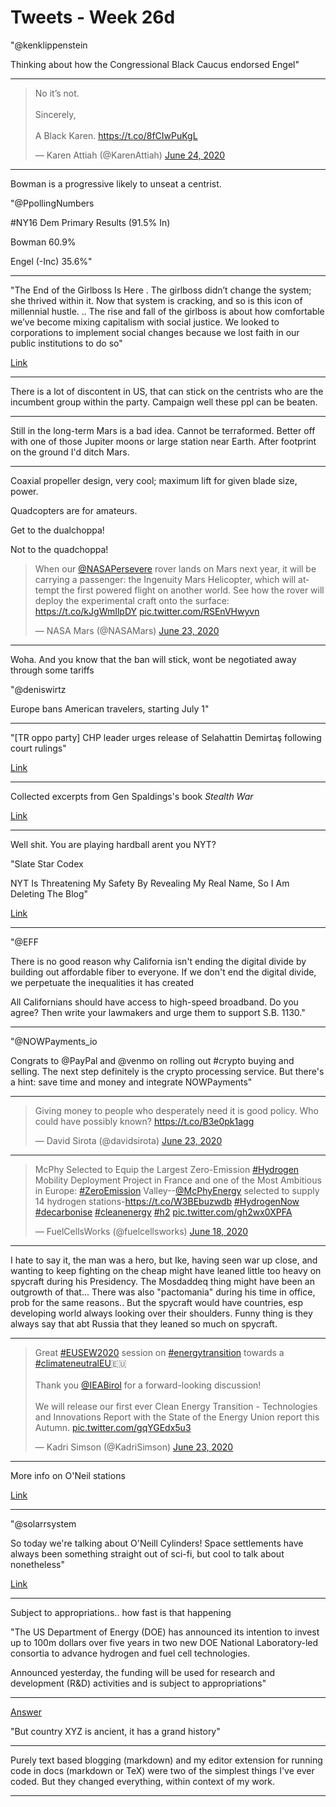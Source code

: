 # Tweets - Week 26d



"@kenklippenstein

Thinking about how the Congressional Black Caucus endorsed Engel"

---

<blockquote class="twitter-tweet"><p lang="en" dir="ltr">No it’s not. <br><br>Sincerely, <br><br>A Black Karen. <a href="https://t.co/8fCIwPuKgL">https://t.co/8fCIwPuKgL</a></p>&mdash; Karen Attiah (@KarenAttiah) <a href="https://twitter.com/KarenAttiah/status/1275641290013773824?ref_src=twsrc%5Etfw">June 24, 2020</a></blockquote> <script async src="https://platform.twitter.com/widgets.js" charset="utf-8"></script>

---

Bowman is a progressive likely to unseat a centrist. 

"@PpollingNumbers

\#NY16 Dem Primary Results (91.5% In)

Bowman 60.9%

Engel (-Inc) 35.6%"

---

"The End of the Girlboss Is Here . The girlboss didn’t change the
system; she thrived within it. Now that system is cracking, and so is
this icon of millennial hustle. ..  The rise and fall of the girlboss
is about how comfortable we’ve become mixing capitalism with social
justice. We looked to corporations to implement social changes because
we lost faith in our public institutions to do so"

[Link](https://gen.medium.com/the-end-of-the-girlboss-is-nigh-4591dec34ed8)

---

There is a lot of discontent in US, that can stick on the centrists
who are the incumbent group within the party. Campaign well these ppl
can be beaten.

---

Still in the long-term Mars is a bad idea. Cannot be
terraformed. Better off with one of those Jupiter moons or large
station near Earth. After footprint on the ground I'd ditch Mars.

---

Coaxial propeller design, very cool; maximum lift for given blade
size, power.

Quadcopters are for amateurs.

Get to the dualchoppa!

Not to the quadchoppa!

<blockquote class="twitter-tweet"><p lang="en" dir="ltr">When our <a href="https://twitter.com/NASAPersevere?ref_src=twsrc%5Etfw">@NASAPersevere</a> rover lands on Mars next year, it will be carrying a passenger: the Ingenuity Mars Helicopter, which will attempt the first powered flight on another world. See how the rover will deploy the experimental craft onto the surface: <a href="https://t.co/kJgWmIlpDY">https://t.co/kJgWmIlpDY</a> <a href="https://t.co/RSEnVHwyvn">pic.twitter.com/RSEnVHwyvn</a></p>&mdash; NASA Mars (@NASAMars) <a href="https://twitter.com/NASAMars/status/1275541499149602817?ref_src=twsrc%5Etfw">June 23, 2020</a></blockquote> <script async src="https://platform.twitter.com/widgets.js" charset="utf-8"></script>

---

Woha. And you know that the ban will stick, wont be negotiated away
through some tariffs

"@deniswirtz

Europe bans American travelers, starting July 1"

---

"[TR oppo party] CHP leader urges release of Selahattin Demirtaş
following court rulings"

[Link](https://www.duvarenglish.com/politics/2020/06/23/chp-leader-urges-release-of-selahattin-demirtas-following-court-rulings)

---

Collected excerpts from  Gen Spaldings's book *Stealth War*

[Link](../../2020/07/china-stealth-war-spalding.md)

---

Well shit. You are playing hardball arent you NYT?

"Slate Star Codex

NYT Is Threatening My Safety By Revealing My Real Name, So I Am
Deleting The Blog"

[Link](https://slatestarcodex.com/2020/06/22/nyt-is-threatening-my-safety-by-revealing-my-real-name-so-i-am-deleting-the-blog/)

---

"@EFF

There is no good reason why California isn't ending the digital divide
by building out affordable fiber to everyone. If we don't end the
digital divide, we perpetuate the inequalities it has created

All Californians should have access to high-speed broadband. Do you
agree? Then write your lawmakers and urge them to support S.B. 1130."

---

"@NOWPayments_io

Congrats to @PayPal and @venmo on rolling out #crypto buying and
selling. The next step definitely is the crypto processing
service. But there's a hint: save time and money and integrate
NOWPayments"

---

<blockquote class="twitter-tweet"><p lang="en" dir="ltr">Giving money to people who desperately need it is good policy. Who could have possibly known? <a href="https://t.co/B3e0pk1agg">https://t.co/B3e0pk1agg</a></p>&mdash; David Sirota (@davidsirota) <a href="https://twitter.com/davidsirota/status/1275426194561748992?ref_src=twsrc%5Etfw">June 23, 2020</a></blockquote> <script async src="https://platform.twitter.com/widgets.js" charset="utf-8"></script>

---

<blockquote class="twitter-tweet"><p lang="en" dir="ltr">McPhy Selected to Equip the Largest Zero-Emission <a href="https://twitter.com/hashtag/Hydrogen?src=hash&amp;ref_src=twsrc%5Etfw">#Hydrogen</a> Mobility Deployment Project in France and one of the Most Ambitious in Europe: <a href="https://twitter.com/hashtag/ZeroEmission?src=hash&amp;ref_src=twsrc%5Etfw">#ZeroEmission</a> Valley--<a href="https://twitter.com/McPhyEnergy?ref_src=twsrc%5Etfw">@McPhyEnergy</a> selected to supply 14 hydrogen stations-<a href="https://t.co/W3BEbuzwdb">https://t.co/W3BEbuzwdb</a> <a href="https://twitter.com/hashtag/HydrogenNow?src=hash&amp;ref_src=twsrc%5Etfw">#HydrogenNow</a> <a href="https://twitter.com/hashtag/decarbonise?src=hash&amp;ref_src=twsrc%5Etfw">#decarbonise</a> <a href="https://twitter.com/hashtag/cleanenergy?src=hash&amp;ref_src=twsrc%5Etfw">#cleanenergy</a> <a href="https://twitter.com/hashtag/h2?src=hash&amp;ref_src=twsrc%5Etfw">#h2</a> <a href="https://t.co/gh2wx0XPFA">pic.twitter.com/gh2wx0XPFA</a></p>&mdash; FuelCellsWorks (@fuelcellsworks) <a href="https://twitter.com/fuelcellsworks/status/1273650589109493766?ref_src=twsrc%5Etfw">June 18, 2020</a></blockquote> <script async src="https://platform.twitter.com/widgets.js" charset="utf-8"></script>

---

I hate to say it, the man was a hero, but Ike, having seen war up
close, and wanting to keep fighting on the cheap might have leaned
little too heavy on spycraft during his Presidency. The Mosdaddeq
thing might have been an outgrowth of that... There was also
"pactomania" during his time in office, prob for the same
reasons.. But the spycraft would have countries, esp developing world
always looking over their shoulders. Funny thing is they always say
that abt Russia that they leaned so much on spycraft.

---

<blockquote class="twitter-tweet"><p lang="en" dir="ltr">Great <a href="https://twitter.com/hashtag/EUSEW2020?src=hash&amp;ref_src=twsrc%5Etfw">#EUSEW2020</a> session on <a href="https://twitter.com/hashtag/energytransition?src=hash&amp;ref_src=twsrc%5Etfw">#energytransition</a> towards a <a href="https://twitter.com/hashtag/climateneutralEU?src=hash&amp;ref_src=twsrc%5Etfw">#climateneutralEU</a>🇪🇺<br><br>Thank you <a href="https://twitter.com/IEABirol?ref_src=twsrc%5Etfw">@IEABirol</a> for a forward-looking discussion! <br><br>We will release our first ever Clean Energy Transition - Technologies and Innovations Report with the State of the Energy Union report this Autumn. <a href="https://t.co/gqYGEdx5u3">pic.twitter.com/gqYGEdx5u3</a></p>&mdash; Kadri Simson (@KadriSimson) <a href="https://twitter.com/KadriSimson/status/1275406209428881408?ref_src=twsrc%5Etfw">June 23, 2020</a></blockquote> <script async src="https://platform.twitter.com/widgets.js" charset="utf-8"></script>

---

More info on O'Neil stations

[Link](https://mobile.twitter.com/BeyondNerva/status/1274534553219141634)

---

"@solarrsystem

So today we're talking about O'Neill Cylinders! Space settlements have
always been something straight out of sci-fi, but cool to talk about
nonetheless"

[Link](https://twitter.com/solarrsystem/status/1275214154090123266)

---

Subject to appropriations.. how fast is that happening

"The US Department of Energy (DOE) has announced its intention to
invest up to 100m dollars over five years in two new DOE National
Laboratory-led consortia to advance hydrogen and fuel cell
technologies.

Announced yesterday, the funding will be used for research and
development (R&D) activities and is subject to appropriations"

---

[Answer](../../2020/07/ancient.md)

"But country XYZ is ancient, it has a grand history"

---

Purely text based blogging (markdown) and my editor extension for
running code in docs (markdown or TeX) were two of the simplest things
I've ever coded. But they changed everything, within context of my work.

---

